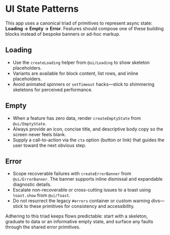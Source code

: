 # UI State Patterns

This app uses a canonical triad of primitives to represent async state: **Loading → Empty → Error**. Features should compose one of these building blocks instead of bespoke banners or ad-hoc markup.

## Loading

* Use the `createLoading` helper from `@ui/Loading` to show skeleton placeholders.
* Variants are available for block content, list rows, and inline placeholders.
* Avoid animated spinners or `setTimeout` hacks—stick to shimmering skeletons for perceived performance.

## Empty

* When a feature has zero data, render `createEmptyState` from `@ui/EmptyState`.
* Always provide an icon, concise title, and descriptive body copy so the screen never feels blank.
* Supply a call-to-action via the `cta` option (button or link) that guides the user toward the next obvious step.

## Error

* Scope recoverable failures with `createErrorBanner` from `@ui/ErrorBanner`. The banner supports inline dismissal and expandable diagnostic details.
* Escalate non-recoverable or cross-cutting issues to a toast using `toast.show` from `@ui/Toast`.
* Do not resurrect the legacy `#errors` container or custom warning divs—stick to these primitives for consistency and accessibility.

Adhering to this triad keeps flows predictable: start with a skeleton, graduate to data or an informative empty state, and surface any faults through the shared error primitives.
